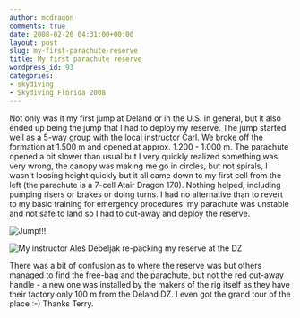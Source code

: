 ```yaml
---
author: mcdragon
comments: true
date: 2008-02-20 04:31:00+00:00
layout: post
slug: my-first-parachute-reserve
title: My first parachute reserve
wordpress_id: 93
categories:
- skydiving
- Skydiving Florida 2008
---
```


Not only was it my first jump at Deland or in the U.S. in general, but it also ended up being the jump that I had to deploy my reserve.
The jump started well as a 5-way group with the local instructor Carl. We broke off the formation at 1.500 m and opened at approx. 1.200 - 1.000 m. The parachute opened a bit slower than usual but I very quickly realized something was very wrong, the canopy was making me go in circles, but not spirals, I wasn't loosing height quickly but it all came down to my first cell from the left (the parachute is a 7-cell Atair Dragon 170).
Nothing helped, including pumping risers or brakes or doing turns. I had no alternative than to revert to my basic training for emergency procedures: my parachute was unstable and not safe to land so I had to cut-away and deploy the reserve.

![](https://img.mcdowell.si/2008/08/P2190008.JPG "Jump!!!")

![](https://img.mcdowell.si/2008/08/P2190035.JPG "My instructor Aleš Debeljak re-packing my reserve at the DZ")

There was a bit of confusion as to where the reserve was but others managed to find the free-bag and the parachute, but not the red cut-away handle - a new one was installed by the makers of the rig itself as they have their factory only 100 m from the Deland DZ. I even got the grand tour of the place :-) Thanks Terry.
